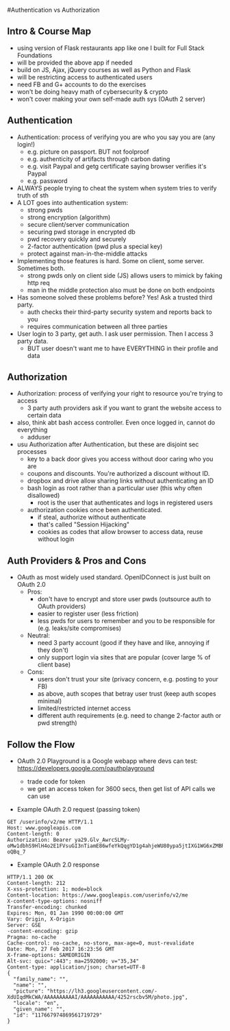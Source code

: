 #Authentication vs Authorization

## Intro & Course Map

- using version of Flask restaurants app like one I built for Full Stack Foundations
- will be provided the above app if needed
- build on JS, Ajax, jQuery courses as well as Python and Flask
- will be restricting access to authenticated users
- need FB and G+ accounts to do the exercises
- won't be doing heavy math of cybersecurity & crypto
- won't cover making your own self-made auth sys (OAuth 2 server)

## Authentication

- Authentication: process of verifying you are who you say you are (any login!)
	- e.g. picture on passport. BUT not foolproof
	- e.g. authenticity of artifacts through carbon dating
	- e.g. visit Paypal and getg certificate saying browser verifies it's Paypal
	- e.g. password
- ALWAYS people trying to cheat the system when system tries to verify truth of sth
- A LOT goes into authentication system:
	- strong pwds
	- strong encryption (algorithm)
	- secure client/server communication
	- securing pwd storage in encrypted db
	- pwd recovery quickly and securely
	- 2-factor authentication (pwd plus a special key)
	- protect against man-in-the-middle attacks
- Implementing those features is hard. Some on client, some server. Sometimes both.
	- strong pwds only on client side (JS) allows users to mimick by faking http req
	- man in the middle protection also must be done on both endpoints
- Has someone solved these problems before? Yes! Ask a trusted third party.
	- auth checks their third-party security system and reports back to you
	- requires communication between all three parties
- User login to 3 party, get auth. I ask user permission. Then I access 3 party data.
	- BUT user doesn't want me to have EVERYTHING in their profile and data

## Authorization

- Authorization: process of verifying your right to resource you're trying to access
	- 3 party auth providers ask if you want to grant the website access to certain data
- also, think abt bash access controller. Even once logged in, cannot do everything
	- adduser
- usu Authorization after Authentication, but these are disjoint sec processes
	- key to a back door gives you access without door caring who you are
	- coupons and discounts. You're authorized a discount without ID.
	- dropbox and drive allow sharing links without authenticating an ID
	- bash login as root rather than a particular user (this why often disallowed)
		- root is the user that authenticates and logs in registered users
	- authorization cookies once been authenticated.
		- if steal, authorize without authenticate
		- that's called "Session Hijacking"
		- cookies as codes that allow browser to access data, reuse without login

## Auth Providers & Pros and Cons

- OAuth as most widely used standard. OpenIDConnect is just built on OAuth 2.0
	- Pros:
		- don't have to encrypt and store user pwds (outsource auth to OAuth providers)
		- easier to register user (less friction)
		- less pwds for users to remember and you to be responsible for (e.g. leaks/site compromises)
	- Neutral:
		- need 3 party account (good if they have and like, annoying if they don't)
		- only support login via sites that are popular (cover large % of client base)
	- Cons:
		- users don't trust your site (privacy concern, e.g. posting to your FB)
		- as above, auth scopes that betray user trust (keep auth scopes minimal)
		- limited/restricted internet access
		- different auth requirements (e.g. need to change 2-factor auth or pwd strength)

## Follow the Flow

- OAuth 2.0 Playground is a Google webapp where devs can test: https://developers.google.com/oauthplayground
	- trade code for token
	- we get an access token for 3600 secs, then get list of API calls we can use

- Example OAuth 2.0 request (passing token)
	
```	
GET /userinfo/v2/me HTTP/1.1
Host: www.googleapis.com
Content-length: 0
Authorization: Bearer ya29.Glv_AwrcSLMy-oMw1dbhS9HlH4o2E1FVsuGI3nTiamE86wfeYkQqgYD1g4ahjeWU80ypa5jtIXG1WG6xZMBROdDedXTEDufnMpV9LaCvMzUR4iIgegHd4-oQBq_7
```

- Example OAuth 2.0 response
	
```
HTTP/1.1 200 OK
Content-length: 212
X-xss-protection: 1; mode=block
Content-location: https://www.googleapis.com/userinfo/v2/me
X-content-type-options: nosniff
Transfer-encoding: chunked
Expires: Mon, 01 Jan 1990 00:00:00 GMT
Vary: Origin, X-Origin
Server: GSE
-content-encoding: gzip
Pragma: no-cache
Cache-control: no-cache, no-store, max-age=0, must-revalidate
Date: Mon, 27 Feb 2017 16:23:56 GMT
X-frame-options: SAMEORIGIN
Alt-svc: quic=":443"; ma=2592000; v="35,34"
Content-type: application/json; charset=UTF-8
{
  "family_name": "", 
  "name": "", 
  "picture": "https://lh3.googleusercontent.com/-XdUIqdMkCWA/AAAAAAAAAAI/AAAAAAAAAAA/4252rscbv5M/photo.jpg", 
  "locale": "en", 
  "given_name": "", 
  "id": "117667974869561719729"
}
```
